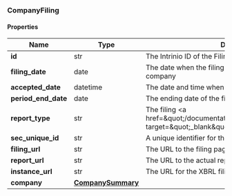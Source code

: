 

[//]: # (CLASS:CompanyFiling)

[//]: # (KIND:object)

### CompanyFiling

#### Properties

[//]: # (START_DEFINITION)

Name | Type | Description
------------ | ------------- | -------------
**id** | str | The Intrinio ID of the Filing &nbsp;
**filing_date** | date | The date when the filing was submitted to the SEC by the company &nbsp;
**accepted_date** | datetime | The date and time when the filing was accepted by SEC &nbsp;
**period_end_date** | date | The ending date of the fiscal period for the filing &nbsp;
**report_type** | str | The filing &lt;a href&#x3D;\&quot;/documentation/sec_filing_report_types\&quot; target&#x3D;\&quot;_blank\&quot;&gt;report type&lt;/a&gt; &nbsp;
**sec_unique_id** | str | A unique identifier for the filing provided by the SEC &nbsp;
**filing_url** | str | The URL to the filing page on the SEC site &nbsp;
**report_url** | str | The URL to the actual report on the SEC site &nbsp;
**instance_url** | str | The URL for the XBRL filing for the report &nbsp;
**company** | [**CompanySummary**](CompanySummary.md) |  &nbsp;

[//]: # (END_DEFINITION)


[//]: # (CONTAINED_CLASS:CompanySummary)



